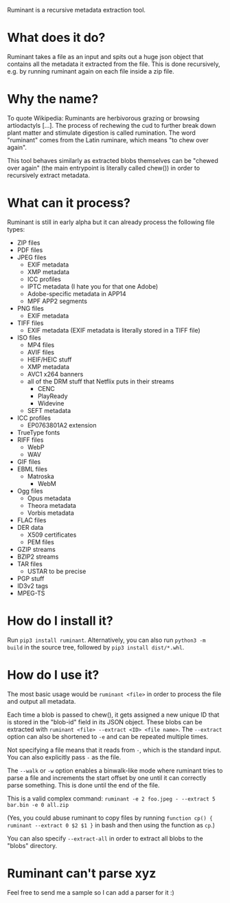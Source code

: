 Ruminant is a recursive metadata extraction tool.

# What does it do?
Ruminant takes a file as an input and spits out a huge json object that contains all the metadata it extracted from the file. This is done recursively, e.g. by running ruminant again on each file inside a zip file.

# Why the name?
To quote Wikipedia: Ruminants are herbivorous grazing or browsing artiodactyls [...]. The process of rechewing the cud to further break down plant matter and stimulate digestion is called rumination. The word "ruminant" comes from the Latin ruminare, which means "to chew over again".

This tool behaves similarly as extracted blobs themselves can be "chewed over again" (the main entrypoint is literally called chew()) in order to recursively extract metadata.

# What can it process?
Ruminant is still in early alpha but it can already process the following file types:
* ZIP files
* PDF files
* JPEG files
  * EXIF metadata
  * XMP metadata
  * ICC profiles
  * IPTC metadata (I hate you for that one Adobe)
  * Adobe-specific metadata in APP14
  * MPF APP2 segments
* PNG files
  * EXIF metadata
* TIFF files
  * EXIF metadata (EXIF metadata is literally stored in a TIFF file)
* ISO files
  * MP4 files
  * AVIF files
  * HEIF/HEIC stuff
  * XMP metadata
  * AVC1 x264 banners
  * all of the DRM stuff that Netflix puts in their streams
    * CENC
    * PlayReady
    * Widevine
  * SEFT metadata
* ICC profiles
  * EP0763801A2 extension
* TrueType fonts
* RIFF files
  * WebP
  * WAV
* GIF files
* EBML files
  * Matroska
    * WebM
* Ogg files
  * Opus metadata
  * Theora metadata
  * Vorbis metadata
* FLAC files
* DER data
  * X509 certificates
  * PEM files
* GZIP streams
* BZIP2 streams
* TAR files
  * USTAR to be precise
* PGP stuff
* ID3v2 tags
* MPEG-TS

# How do I install it?
Run `pip3 install ruminant`.
Alternatively, you can also run `python3 -m build` in the source tree, followed by `pip3 install dist/*.whl`.

# How do I use it?
The most basic usage would be `ruminant <file>` in order to process the file and output all metadata.

Each time a blob is passed to chew(), it gets assigned a new unique ID that is stored in the "blob-id" field in its JSON object.
These blobs can be extracted with `ruminant <file> --extract <ID> <file name>`. The `--extract` option can also be shortened to `-e` and can be repeated multiple times.

Not specifying a file means that it reads from `-`, which is the standard input. You can also explicitly pass `-` as the file.

The `--walk` or `-w` option enables a binwalk-like mode where ruminant tries to parse a file and increments the start offset by one until it can correctly parse something. This is done until the end of the file.

This is a valid complex command: `ruminant -e 2 foo.jpeg - --extract 5 bar.bin -e 0 all.zip`

(Yes, you could abuse ruminant to copy files by running `function cp() { ruminant --extract 0 $2 $1 }` in bash and then using the function as `cp`.)

You can also specify `--extract-all` in order to extract all blobs to the "blobs" directory.

# Ruminant can't parse xyz
Feel free to send me a sample so I can add a parser for it :)
